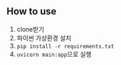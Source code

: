 ## How to use
1. clone받기
2. 파이썬 가상환경 설치
3. `pip install -r requirements.txt`
4. `uvicorn main:app`으로 실행
